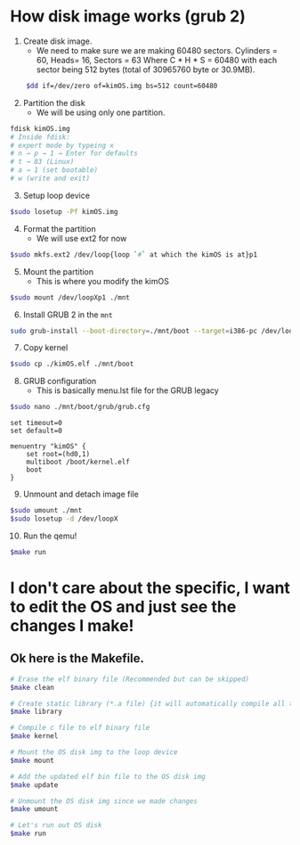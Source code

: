 # How disk image works (grub 2)

1. Create disk image. 
    - We need to make sure we are making 60480 sectors.
    Cylinders = 60, Heads= 16, Sectors = 63
    Where C * H * S = 60480 with each sector being 512 bytes (total of 30965760 byte or 30.9MB).
```sh
    $dd if=/dev/zero of=kimOS.img bs=512 count=60480
```

2. Partition the disk
    - We will be using only one partition.
```sh
fdisk kimOS.img
# Inside fdisk:
# expert mode by typeing x
# n → p → 1 → Enter for defaults
# t → 83 (Linux)
# a → 1 (set bootable)
# w (write and exit)
```

3. Setup loop device
```sh
$sudo losetup -Pf kimOS.img
```

4. Format the partition
    - We will use ext2 for now
```sh
$sudo mkfs.ext2 /dev/loop{loop `#` at which the kimOS is at}p1
```

5. Mount the partition
    - This is where you modify the kimOS
```sh
$sudo mount /dev/loopXp1 ./mnt
```

6. Install GRUB 2 in the `mnt`
```sh
sudo grub-install --boot-directory=./mnt/boot --target=i386-pc /dev/loopX
```

7. Copy kernel
```sh
$sudo cp ./kimOS.elf ./mnt/boot
```

8. GRUB configuration
    - This is basically menu.lst file for the GRUB legacy
```sh
$sudo nano ./mnt/boot/grub/grub.cfg
```
```vim
set timeout=0
set default=0

menuentry "kimOS" {
    set root=(hd0,1)
    multiboot /boot/kernel.elf
    boot
}
```

9. Unmount and detach image file
```sh
$sudo umount ./mnt
$sudo losetup -d /dev/loopX
```

10. Run the qemu!
```sh
$make run
```

# I don't care about the specific, I want to edit the OS and just see the changes I make!

## Ok here is the Makefile.
```sh
# Erase the elf binary file (Recommended but can be skipped)
$make clean

# Create static library (*.a file) {it will automatically compile all the module c file --> obj file}
$make library

# Compile c file to elf binary file
$make kernel

# Mount the OS disk img to the loop device
$make mount

# Add the updated elf bin file to the OS disk img
$make update

# Unmount the OS disk img since we made changes
$make umount

# Let's run out OS disk
$make run
```